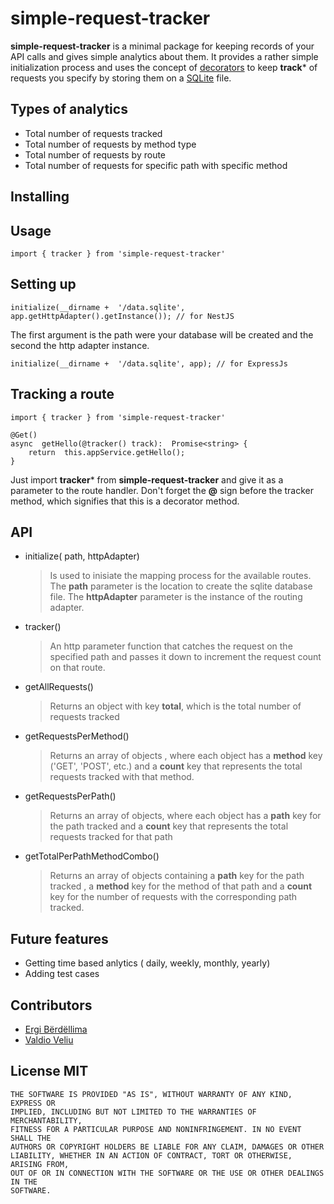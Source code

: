 # simple-request-tracker

**simple-request-tracker** is a minimal package for keeping records of your API calls and gives simple analytics about them.
It provides a rather simple initialization process and uses the concept of [decorators](https://www.typescriptlang.org/docs/handbook/decorators.html) to keep **track*** of requests you specify by storing them on a [SQLite](https://www.sqlite.org/index.html) file.



## Types of analytics
- Total number of requests tracked
- Total number of requests by method type
- Total number of requests by route
- Total number of requests for specific path with specific method


## Installing


## Usage

    import { tracker } from 'simple-request-tracker'

## Setting up
    initialize(__dirname +  '/data.sqlite', app.getHttpAdapter().getInstance()); // for NestJS

The first argument is the path were your database will be created and the second the http adapter instance.

    initialize(__dirname +  '/data.sqlite', app); // for ExpressJs

## Tracking a route

    import { tracker } from 'simple-request-tracker'
    
    @Get()
    async  getHello(@tracker() track):  Promise<string> {
    	return  this.appService.getHello();
    }

Just import **tracker*** from **simple-request-tracker** and give it as a parameter to the route handler. Don't forget the **@** sign before the tracker method, which signifies that this is a decorator method.

## API

- initialize( path, httpAdapter)
	> Is used to inisiate the mapping process for the available routes. The **path** parameter is the location to create the sqlite database file. The **httpAdapter** parameter is the instance of the routing adapter.
- tracker()
	> An http parameter function that catches the request on the specified path and passes it down to increment the request count on that route.
- getAllRequests()
	> Returns an object with key **total**, which is the total number of requests tracked
- getRequestsPerMethod()
	> Returns an array of objects , where each object has a **method** key ('GET', 'POST', etc.) and a **count** key that represents the total requests tracked with that method.
- getRequestsPerPath()
	> Returns an array of objects, where each object has a **path** key  for the path tracked and a **count** key that represents the total requests tracked for that path
- getTotalPerPathMethodCombo()
	> Returns an array of objects containing a **path** key for the path tracked , a **method** key for the method of that path and a **count** key for the number of requests with the corresponding path tracked.


## Future features
- Getting time based anlytics ( daily, weekly, monthly, yearly)
- Adding test cases


## Contributors
- [Ergi Bërdëllima](https://github.com/Bhfreagra) 
- [Valdio Veliu](https://github.com/valdio)


## License MIT

```
THE SOFTWARE IS PROVIDED "AS IS", WITHOUT WARRANTY OF ANY KIND, EXPRESS OR
IMPLIED, INCLUDING BUT NOT LIMITED TO THE WARRANTIES OF MERCHANTABILITY,
FITNESS FOR A PARTICULAR PURPOSE AND NONINFRINGEMENT. IN NO EVENT SHALL THE
AUTHORS OR COPYRIGHT HOLDERS BE LIABLE FOR ANY CLAIM, DAMAGES OR OTHER
LIABILITY, WHETHER IN AN ACTION OF CONTRACT, TORT OR OTHERWISE, ARISING FROM,
OUT OF OR IN CONNECTION WITH THE SOFTWARE OR THE USE OR OTHER DEALINGS IN THE
SOFTWARE.
```
